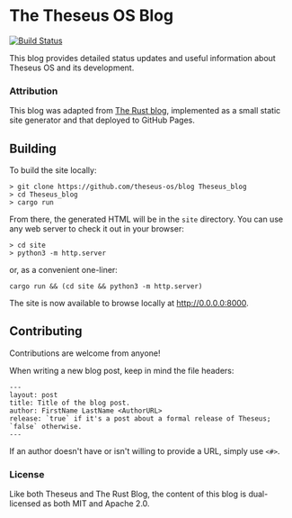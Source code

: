 # The Theseus OS Blog

[![Build Status](https://travis-ci.com/rust-lang/blog.rust-lang.org.svg?branch=master)](https://travis-ci.com/rust-lang/blog.rust-lang.org)

This blog provides detailed status updates and useful information about Theseus OS and its development.

### Attribution

This blog was adapted from [The Rust blog](https://github.com/rust-lang/blog.rust-lang.org), implemented as a small static site generator and that deployed to GitHub Pages.

## Building

To build the site locally:

```console
> git clone https://github.com/theseus-os/blog Theseus_blog
> cd Theseus_blog
> cargo run
```

From there, the generated HTML will be in the `site` directory. You can use any web server to check it out in your browser:

```console
> cd site
> python3 -m http.server
```

or, as a convenient one-liner:
```
cargo run && (cd site && python3 -m http.server) 
```

The site is now available to browse locally at <http://0.0.0.0:8000>.


## Contributing

Contributions are welcome from anyone!

When writing a new blog post, keep in mind the file headers:
```
---
layout: post
title: Title of the blog post.
author: FirstName LastName <AuthorURL>
release: `true` if it's a post about a formal release of Theseus; `false` otherwise.
---
```

If an author doesn't have or isn't willing to provide a URL, simply use `<#>`.

### License

Like both Theseus and The Rust Blog, the content of this blog is dual-licensed as both MIT and Apache 2.0.

